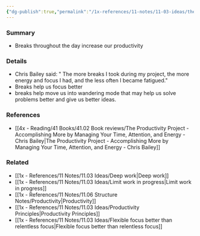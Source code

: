 ```yaml
---
{"dg-publish":true,"permalink":"/1x-references/11-notes/11-03-ideas/the-more-breaks-you-take-the-more-productive-you-become/","title":"The more breaks you take the more productive you become"}
---
```



### Summary
- Breaks throughout the day increase our productivity

### Details
- Chris Bailey said: " The more breaks I took during my project, the more energy and focus I had, and the less often I became fatigued."
- Breaks help us focus better
- breaks help move us into wandering mode that may help us solve problems better and give us better ideas.

### References
- [[4x - Reading/41 Books/41.02 Book reviews/The Productivity Project - Accomplishing More by Managing Your Time, Attention, and Energy - Chris Bailey\|The Productivity Project - Accomplishing More by Managing Your Time, Attention, and Energy - Chris Bailey]]

### Related
- [[1x - References/11 Notes/11.03 Ideas/Deep work\|Deep work]]
- [[1x - References/11 Notes/11.03 Ideas/Limit work in progress\|Limit work in progress]]
- [[1x - References/11 Notes/11.06 Structure Notes/Productivity\|Productivity]]
- [[1x - References/11 Notes/11.03 Ideas/Productivity Principles\|Productivity Principles]]
- [[1x - References/11 Notes/11.03 Ideas/Flexible focus better than relentless focus\|Flexible focus better than relentless focus]]